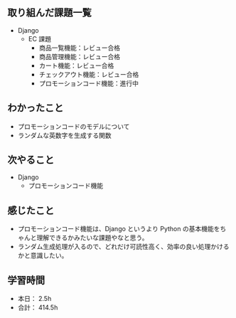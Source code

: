 ## 取り組んだ課題一覧

- Django
  - EC 課題
    - 商品一覧機能：レビュー合格
    - 商品管理機能：レビュー合格
    - カート機能：レビュー合格
    - チェックアウト機能：レビュー合格
    - プロモーションコード機能：進行中

## わかったこと

- プロモーションコードのモデルについて
- ランダムな英数字を生成する関数

## 次やること

- Django
  - プロモーションコード機能

## 感じたこと

- プロモーションコード機能は、Django というより Python の基本機能をちゃんと理解できるかみたいな課題やなと思う。
- ランダム生成処理が入るので、どれだけ可読性高く、効率の良い処理かけるかと意識したい。

## 学習時間

- 本日： 2.5h
- 合計： 414.5h
